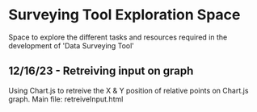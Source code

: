 # Surveying Tool Exploration Space
Space to explore the different tasks and resources required in the development of 'Data Surveying Tool'

## 12/16/23 - Retreiving input on graph
Using Chart.js to retreive the X & Y position of relative points on Chart.js graph.
Main file: retreiveInput.html

